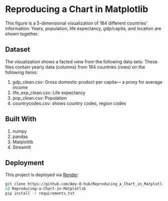 # Reproducing a Chart in Matplotlib

This figure is a 5-dimensional visualization of 184 different countries' information: Years, population, life expectancy, gdp/capita, and location are shown together.


## Dataset
The visualization shows a facted view from the following data sets. These files contain yearly data (columns) from 184 countries (rows) on the following items:
1. gdp_clean.csv: Gross domestic product per capita— a proxy for average income
2. life_exp_clean.csv: Life expectancy
3. pop_clean.csv: Population
4. countrycodes.csv: shows country codes, region codes 

## Built With
1. numpy
2. pandas
3. Matplotlib
4. Streamlit 


## Deployment
This project is deployed via [Render](https://render.com/).

```bash  
git clone https://github.com/Amy-0-hub/Reproducing_a_Chart_in_Matplotlib.git
cd Reproducing-a-Chart-in-Matplotlib
pip install -r requirements.txt
